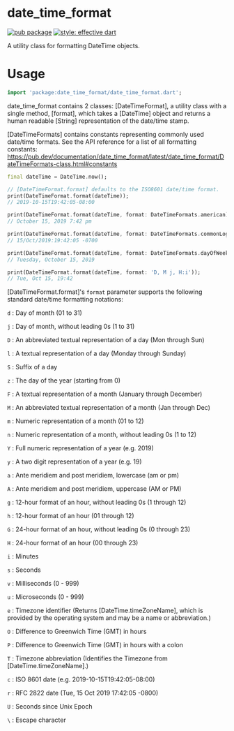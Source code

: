 # date_time_format

[![pub package](https://img.shields.io/pub/v/date_time_format.svg)](https://pub.dartlang.org/packages/date_time_format)
[![style: effective dart](https://img.shields.io/badge/style-effective_dart-40c4ff.svg)](https://github.com/tenhobi/effective_dart)

A utility class for formatting DateTime objects.

# Usage

```dart
import 'package:date_time_format/date_time_format.dart';
```

date_time_format contains 2 classes: [DateTimeFormat], a utility class with a
single method, [format], which takes a [DateTime] object and returns a human
readable [String] representation of the date/time stamp.

[DateTimeFormats] contains constants representing commonly used date/time
formats. See the API reference for a list of all formatting constants:
https://pub.dev/documentation/date_time_format/latest/date_time_format/DateTimeFormats-class.html#constants

```dart
final dateTime = DateTime.now();

// [DateTimeFormat.format] defaults to the ISO8601 date/time format.
print(DateTimeFormat.format(dateTime));
// 2019-10-15T19:42:05-08:00

print(DateTimeFormat.format(dateTime, format: DateTimeFormats.american));
// October 15, 2019 7:42 pm

print(DateTimeFormat.format(dateTime, format: DateTimeFormats.commonLogFormat));
// 15/Oct/2019:19:42:05 -0700

print(DateTimeFormat.format(dateTime, format: DateTimeFormats.dayOfWeek));
// Tuesday, October 15, 2019

print(DateTimeFormat.format(dateTime, format: 'D, M j, H:i'));
// Tue, Oct 15, 19:42
```

[DateTimeFormat.format]'s `format` parameter supports the following standard
date/time formatting notations:

`d` : Day of month (01 to 31)

`j` : Day of month, without leading 0s (1 to 31)

`D` : An abbreviated textual representation of a day (Mon through Sun)

`l` : A textual representation of a day (Monday through Sunday)

`S` : Suffix of a day

`z` : The day of the year (starting from 0)

`F` : A textual representation of a month (January through December)

`M` : An abbreviated textual representation of a month (Jan through Dec)

`m` : Numeric representation of a month (01 to 12)

`n` : Numeric representation of a month, without leading 0s (1 to 12)

`Y` : Full numeric representation of a year (e.g. 2019)

`y` : A two digit representation of a year (e.g. 19)

`a` : Ante meridiem and post meridiem, lowercase (am or pm)

`A` : Ante meridiem and post meridiem, uppercase (AM or PM)

`g` : 12-hour format of an hour, without leading 0s (1 through 12)

`h` : 12-hour format of an hour (01 through 12)

`G` : 24-hour format of an hour, without leading 0s (0 through 23)

`H` : 24-hour format of an hour (00 through 23)

`i` : Minutes

`s` : Seconds

`v` : Milliseconds (0 - 999)

`u` : Microseconds (0 - 999)

`e` : Timezone identifier (Returns [DateTime.timeZoneName], which is
provided by the operating system and may be a name or abbreviation.)

`O` : Difference to Greenwich Time (GMT) in hours

`P` : Difference to Greenwich Time (GMT) in hours with a colon

`T` : Timezone abbreviation (Identifies the Timezone from
[DateTime.timeZoneName].)

`c` : ISO 8601 date (e.g. 2019-10-15T19:42:05-08:00)

`r` : RFC 2822 date (Tue, 15 Oct 2019 17:42:05 -0800)

`U` : Seconds since Unix Epoch

`\` : Escape character
